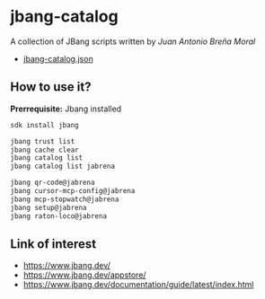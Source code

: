 # jbang-catalog

A collection of JBang scripts written by *Juan Antonio Breña Moral*

- [jbang-catalog.json](jbang-catalog.json)

## How to use it?

**Prerrequisite:** Jbang installed

```bash
sdk install jbang

jbang trust list
jbang cache clear
jbang catalog list
jbang catalog list jabrena

jbang qr-code@jabrena
jbang cursor-mcp-config@jabrena
jbang mcp-stopwatch@jabrena
jbang setup@jabrena
jbang raton-loco@jabrena
```

## Link of interest

- https://www.jbang.dev/
- https://www.jbang.dev/appstore/
- https://www.jbang.dev/documentation/guide/latest/index.html
